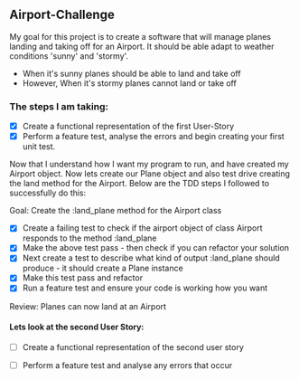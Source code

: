 ## Airport-Challenge

My goal for this project is to create a software that will manage planes landing and taking off for an Airport. It should be able adapt to weather conditions 'sunny' and 'stormy'.

+ When it's sunny planes should be able to land and take off
+ However, When it's stormy planes cannot land or take off

### The steps I am taking:

- [x] Create a functional representation of the first User-Story
- [x] Perform a feature test, analyse the errors and begin creating your first unit test.  

Now that I understand how I want my program to run, and have created my Airport object. Now lets create our Plane object and also test drive creating the land method for the Airport. Below are the TDD steps I followed to successfully do this:

Goal: Create the :land_plane method for the Airport class
- [x] Create a failing test to check if the airport object of class Airport responds to the method :land_plane
- [x] Make the above test pass - then check if you can refactor your solution
- [x] Next create a test to describe what kind of output :land_plane should produce - it should create a Plane instance
- [x] Make this test pass and refactor
- [x] Run a feature test and ensure your code is working how you want 

Review: Planes can now land at an Airport

#### Lets look at the second User Story:

- [ ] Create a functional representation of the second user story
- [ ] Perform a feature test and analyse any errors that occur


